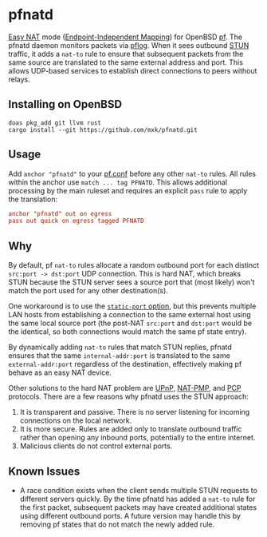 # pfnatd

[Easy NAT] mode ([Endpoint-Independent Mapping][rfc4787]) for OpenBSD [pf]. The pfnatd daemon monitors packets via [pflog]. When it sees outbound [STUN] traffic, it adds a `nat-to` rule to ensure that subsequent packets from the same source are translated to the same external address and port. This allows UDP-based services to establish direct connections to peers without relays.

[Easy NAT]: https://tailscale.com/blog/how-nat-traversal-works#naming-our-nats
[rfc4787]: https://datatracker.ietf.org/doc/html/rfc4787#section-4
[pf]: https://man.openbsd.org/pf
[pflog]: https://man.openbsd.org/pflog
[STUN]: https://en.wikipedia.org/wiki/STUN

## Installing on OpenBSD

```
doas pkg_add git llvm rust
cargo install --git https://github.com/mxk/pfnatd.git
```

## Usage

Add `anchor "pfnatd"` to your [pf.conf][anchors] before any other `nat-to` rules. All rules within the anchor use `match ... tag PFNATD`. This allows additional processing by the main ruleset and requires an explicit `pass` rule to apply the translation:

```conf
anchor "pfnatd" out on egress
pass out quick on egress tagged PFNATD
```

[anchors]: https://man.openbsd.org/pf.conf#ANCHORS

## Why

By default, pf `nat-to` rules allocate a random outbound port for each distinct `src:port -> dst:port` UDP connection. This is hard NAT, which breaks STUN because the STUN server sees a source port that (most likely) won't match the port used for any other destination(s).

One workaround is to use the [`static-port` option][static-port], but this prevents multiple LAN hosts from establishing a connection to the same external host using the same local source port (the post-NAT `src:port` and `dst:port` would be the identical, so both connections would match the same pf state entry).

By dynamically adding `nat-to` rules that match STUN replies, pfnatd ensures that the same `internal-addr:port` is translated to the same `external-addr:port` regardless of the destination, effectively making pf behave as an easy NAT device.

Other solutions to the hard NAT problem are [UPnP], [NAT-PMP], and [PCP] protocols. There are a few reasons why pfnatd uses the STUN approach:

1. It is transparent and passive. There is no server listening for incoming connections on the local network.
2. It is more secure. Rules are added only to translate outbound traffic rather than opening any inbound ports, potentially to the entire internet.
3. Malicious clients do not control external ports.

[static-port]: https://man.openbsd.org/pf.conf#static-port
[UPnP]: https://en.wikipedia.org/wiki/Universal_Plug_and_Play
[NAT-PMP]: https://en.wikipedia.org/wiki/NAT_Port_Mapping_Protocol
[PCP]: https://en.wikipedia.org/wiki/Port_Control_Protocol

## Known Issues

* A race condition exists when the client sends multiple STUN requests to different servers quickly. By the time pfnatd has added a `nat-to` rule for the first packet, subsequent packets may have created additional states using different outbound ports. A future version may handle this by removing pf states that do not match the newly added rule.
